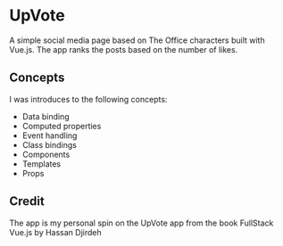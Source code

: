 # UpVote
A simple social media page based on The Office characters built with Vue.js. The app ranks the posts based on the number of likes.

## Concepts
I was introduces to the following concepts:
- Data binding
- Computed properties
- Event handling
- Class bindings
- Components
- Templates
- Props

## Credit
The app is my personal spin on the UpVote app from the book FullStack Vue.js by Hassan Djirdeh 